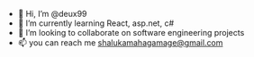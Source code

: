- 👋 Hi, I’m @deux99
- 🌱 I’m currently learning React, asp.net, c#
- 💞️ I’m looking to collaborate on software engineering projects
- 📫 you can reach me shalukamahagamage@gmail.com 

<!---
deux99/deux99 is a ✨ special ✨ repository because its `README.md` (this file) appears on your GitHub profile.
You can click the Preview link to take a look at your changes.
--->
